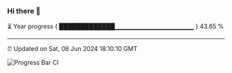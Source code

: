 ### Hi there 👋

⏳ Year progress { █████████████▁▁▁▁▁▁▁▁▁▁▁▁▁▁▁▁▁ } 43.65 %

---

⏰ Updated on Sat, 08 Jun 2024 18:10:10 GMT

![Progress Bar CI](https://github.com/Shyam-Makwana/GitHub-Actions-Demo/workflows/Progress%20Bar%20CI/badge.svg)
